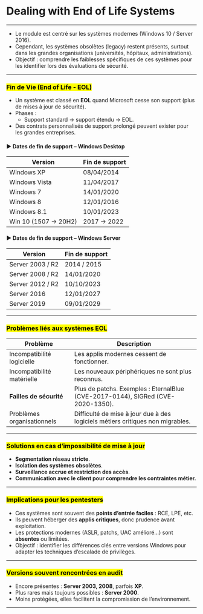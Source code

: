 # Dealing with End of Life Systems

***

* Le module est centré sur les systèmes modernes (Windows 10 / Server 2016).
* Cependant, les systèmes obsolètes (legacy) restent présents, surtout dans les grandes organisations (universités, hôpitaux, administrations).
* Objectif : comprendre les faiblesses spécifiques de ces systèmes pour les identifier lors des évaluations de sécurité.

***

### <mark style="color:$danger;">**Fin de Vie (End of Life - EOL)**</mark>

* Un système est classé en **EOL** quand Microsoft cesse son support (plus de mises à jour de sécurité).
* Phases :
  * Support standard → support étendu → EOL.
* Des contrats personnalisés de support prolongé peuvent exister pour les grandes entreprises.

#### ▶️ **Dates de fin de support – Windows Desktop**

| Version              | Fin de support |
| -------------------- | -------------- |
| Windows XP           | 08/04/2014     |
| Windows Vista        | 11/04/2017     |
| Windows 7            | 14/01/2020     |
| Windows 8            | 12/01/2016     |
| Windows 8.1          | 10/01/2023     |
| Win 10 (1507 → 20H2) | 2017 → 2022    |

#### ▶️ **Dates de fin de support – Windows Server**

| Version          | Fin de support |
| ---------------- | -------------- |
| Server 2003 / R2 | 2014 / 2015    |
| Server 2008 / R2 | 14/01/2020     |
| Server 2012 / R2 | 10/10/2023     |
| Server 2016      | 12/01/2027     |
| Server 2019      | 09/01/2029     |

***

### <mark style="color:$danger;">**Problèmes liés aux systèmes EOL**</mark>

| Problème                   | Description                                                                     |
| -------------------------- | ------------------------------------------------------------------------------- |
| Incompatibilité logicielle | Les applis modernes cessent de fonctionner.                                     |
| Incompatibilité matérielle | Les nouveaux périphériques ne sont plus reconnus.                               |
| **Failles de sécurité**    | Plus de patchs. Exemples : EternalBlue (CVE-2017-0144), SIGRed (CVE-2020-1350). |
| Problèmes organisationnels | Difficulté de mise à jour due à des logiciels métiers critiques non migrables.  |

***

### <mark style="color:$danger;">**Solutions en cas d’impossibilité de mise à jour**</mark>

* **Segmentation réseau stricte**.
* **Isolation des systèmes obsolètes**.
* **Surveillance accrue et restriction des accès**.
* **Communication avec le client pour comprendre les contraintes métier.**

***

### <mark style="color:$danger;">**Implications pour les pentesters**</mark>

* Ces systèmes sont souvent des **points d’entrée faciles** : RCE, LPE, etc.
* Ils peuvent héberger des **applis critiques**, donc prudence avant exploitation.
* Les protections modernes (ASLR, patchs, UAC amélioré…) sont **absentes** ou limitées.
* Objectif : identifier les différences clés entre versions Windows pour adapter les techniques d’escalade de privilèges.

***

### <mark style="color:$danger;">**Versions souvent rencontrées en audit**</mark>

* Encore présentes : **Server 2003, 2008**, parfois **XP**.
* Plus rares mais toujours possibles : **Server 2000**.
* Moins protégées, elles facilitent la compromission de l’environnement.

***
